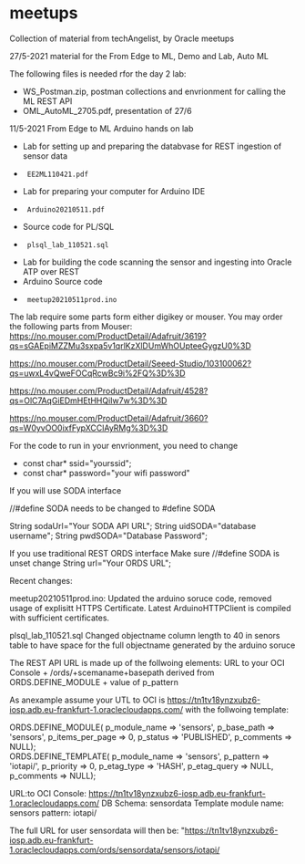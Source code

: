 # meetups
Collection of material from techAngelist, by Oracle meetups

27/5-2021 material for the From Edge to ML, Demo and Lab,  Auto ML

The following files is needed rfor the day 2 lab:

- WS_Postman.zip, postman collections and envrionment for calling the ML REST API
- OML_AutoML_2705.pdf, presentation of 27/6

11/5-2021 From Edge to ML Arduino hands on lab
- Lab for setting up and preparing the databvase for REST ingestion of sensor data
-      EE2ML110421.pdf
- Lab for preparing your computer for Arduino IDE
-      Arduino20210511.pdf
- Source code for PL/SQL 
-      plsql_lab_110521.sql
- Lab for building the code scanning the sensor and ingesting into Oracle ATP over REST
- Arduino Source code
-      meetup20210511prod.ino

The lab require some parts form either digikey or mouser.
You may order the following parts from Mouser:
https://no.mouser.com/ProductDetail/Adafruit/3619?qs=sGAEpiMZZMu3sxpa5v1qrlKzXlDUmWhOUpteeGygzU0%3D

https://no.mouser.com/ProductDetail/Seeed-Studio/103100062?qs=uwxL4vQweFOCqRcwBc9i%2FQ%3D%3D

https://no.mouser.com/ProductDetail/Adafruit/4528?qs=OlC7AqGiEDmHEtHHQiIw7w%3D%3D

https://no.mouser.com/ProductDetail/Adafruit/3660?qs=W0yvOO0ixfFypXCClAyRMg%3D%3D


For the code to run in your envrionment, you need to change
- const char* ssid="yourssid";
- const char* password="your wifi password"

If you will use SODA interface

//#define SODA needs to be changed to #define SODA

String sodaUrl="Your SODA API URL";
String uidSODA="database username";
String pwdSODA="Database Password";


If you use traditional REST ORDS interface
Make sure //#define SODA is unset
change
String url="Your ORDS URL";



Recent changes:

meetup20210511prod.ino:
Updated the arduino soruce code, removed usage of explisitt HTTPS Certificate. Latest
ArduinoHTTPClient is compiled with sufficient certificates.

plsql_lab_110521.sql
Changed objectname column length to 40 in senors table to have space for the full objectname 
generated by the arduino soruce


The REST API URL is made up of the follwoing elements:
URL to your OCI Console + /ords/+scemaname+basepath derived from ORDS.DEFINE_MODULE + value of p_pattern 

As anexample assume your UTL to OCI is https://tn1tv18ynzxubz6-iosp.adb.eu-frankfurt-1.oraclecloudapps.com/
with the follwoing template:

ORDS.DEFINE_MODULE(
      p_module_name    => 'sensors',
      p_base_path      => 'sensors',
      p_items_per_page =>  0,
      p_status         => 'PUBLISHED',
      p_comments       => NULL);     
ORDS.DEFINE_TEMPLATE(
      p_module_name    => 'sensors',
      p_pattern        => 'iotapi/',
      p_priority       => 0,
      p_etag_type      => 'HASH',
      p_etag_query     => NULL,
      p_comments       => NULL);
      
 URL:to OCI Console: https://tn1tv18ynzxubz6-iosp.adb.eu-frankfurt-1.oraclecloudapps.com/
 DB Schema:  sensordata
 Template module name:  sensors
 pattern:  iotapi/
 
 The full URL for user sensordata will then be:
 "https://tn1tv18ynzxubz6-iosp.adb.eu-frankfurt-1.oraclecloudapps.com/ords/sensordata/sensors/iotapi/

